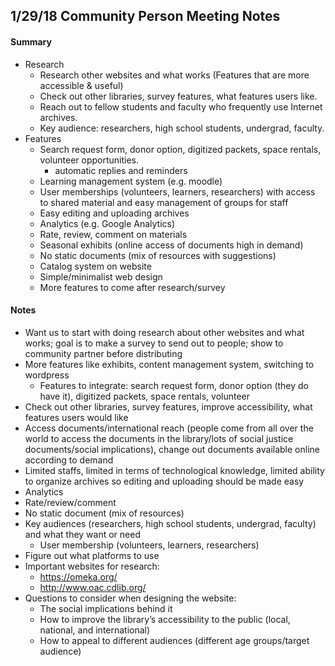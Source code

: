 ## 1/29/18 Community Person Meeting Notes

#### Summary
* Research
    * Research other websites and what works (Features that are more
        accessible & useful)
    * Check out other libraries, survey features, what features users like.
    * Reach out to fellow students and faculty who frequently use Internet archives.
    * Key audience: researchers, high school students, undergrad, faculty.
* Features
    * Search request form, donor option, digitized packets,
    space rentals, volunteer opportunities.
        * automatic replies and reminders
    * Learning management system (e.g. moodle)
    * User memberships (volunteers, learners, researchers) with access to shared
    material and easy management of groups for staff
    * Easy editing and uploading archives
    * Analytics (e.g. Google Analytics)
    * Rate, review, comment on materials
    * Seasonal exhibits (online access of documents high in demand)
    * No static documents (mix of resources with suggestions)
    * Catalog system on website
    * Simple/minimalist web design
    * More features to come after research/survey

#### Notes
* Want us to start with doing research about other websites and what works; goal is to make a survey to send out to people; show to community partner before distributing
* More features like exhibits, content management system, switching to wordpress
    * Features to integrate: search request form, donor option (they do have it), digitized packets, space rentals, volunteer
* Check out other libraries, survey features, improve accessibility, what features users would like
* Access documents/international reach (people come from all over the world to access the documents in the library/lots of social justice documents/social implications), change out documents available online according to demand
* Limited staffs, limited in terms of technological knowledge, limited ability to organize archives so editing and uploading should be made easy
* Analytics
* Rate/review/comment
* No static document (mix of resources)
* Key audiences (researchers, high school students, undergrad, faculty) and what they want or need
    * User membership (volunteers, learners, researchers)
* Figure out what platforms to use
* Important websites for research:
    * https://omeka.org/
    * http://www.oac.cdlib.org/
* Questions to consider when designing the website:
    * The social implications behind it
    * How to improve the library’s accessibility to the public (local, national, and international)
    * How to appeal to different audiences (different age groups/target audience)
